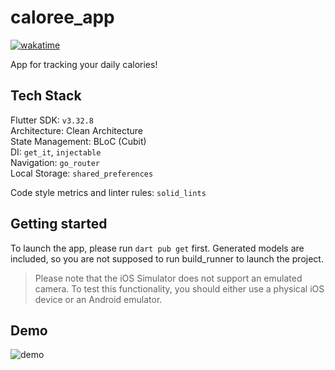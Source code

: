 # caloree_app
[![wakatime](https://wakatime.com/badge/user/e34f462b-4449-40e4-b375-f945e8ceb023/project/379dd15b-cb45-4554-898c-0909f9b08c69.svg)](https://wakatime.com/badge/user/e34f462b-4449-40e4-b375-f945e8ceb023/project/379dd15b-cb45-4554-898c-0909f9b08c69)

App for tracking your daily calories!

## Tech Stack

Flutter SDK: `v3.32.8`  
Architecture: Clean Architecture  
State Management: BLoC (Cubit)  
DI: `get_it`, `injectable`  
Navigation: `go_router`  
Local Storage: `shared_preferences`    
  
Code style metrics and linter rules: `solid_lints`

## Getting started

To launch the app, please run `dart pub get` first. Generated models are included, so you are not supposed to run build_runner to launch the project.

> Please note that the iOS Simulator does not support an emulated camera. To test this functionality, you should either use a physical iOS device or an Android emulator.

## Demo

![demo](assets/docs/demo.gif)
